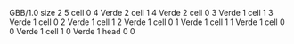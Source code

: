 <gs-board> GBB/1.0
size 2 5
cell 0 4 Verde 2 
cell 1 4 Verde 2 
cell 0 3 Verde 1 
cell 1 3 Verde 1 
cell 0 2 Verde 1 
cell 1 2 Verde 1 
cell 0 1 Verde 1 
cell 1 1 Verde 1 
cell 0 0 Verde 1 
cell 1 0 Verde 1 
head 0 0
 </gs-board>